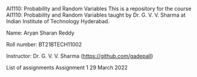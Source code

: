 AI1110: Probability and Random Variables
This is a repository for the course AI1110: Probability and Random Variables taught by Dr. G. V. V. Sharma at Indian Institute of Technology Hyderabad.

Name: Aryan Sharan Reddy

Roll number: BT21BTECH11002

Instructor: Dr. G. V. V. Sharma (https://github.com/gadepall)

List of assignments
Assignment 1
29 March 2022
